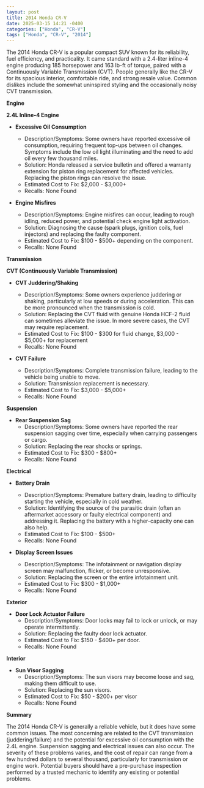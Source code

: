 ```yaml
---
layout: post
title: 2014 Honda CR-V
date: 2025-03-15 14:21 -0400
categories: ["Honda", "CR-V"]
tags: ["Honda", "CR-V", "2014"]
---
```

The 2014 Honda CR-V is a popular compact SUV known for its reliability, fuel efficiency, and practicality. It came standard with a 2.4-liter inline-4 engine producing 185 horsepower and 163 lb-ft of torque, paired with a Continuously Variable Transmission (CVT). People generally like the CR-V for its spacious interior, comfortable ride, and strong resale value. Common dislikes include the somewhat uninspired styling and the occasionally noisy CVT transmission.

**Engine**

**2.4L Inline-4 Engine**

*   **Excessive Oil Consumption**
    *   Description/Symptoms: Some owners have reported excessive oil consumption, requiring frequent top-ups between oil changes. Symptoms include the low oil light illuminating and the need to add oil every few thousand miles.
    *   Solution: Honda released a service bulletin and offered a warranty extension for piston ring replacement for affected vehicles. Replacing the piston rings can resolve the issue.
    *   Estimated Cost to Fix: $2,000 - $3,000+
    *   Recalls: None Found

*   **Engine Misfires**
    *   Description/Symptoms: Engine misfires can occur, leading to rough idling, reduced power, and potential check engine light activation.
    *   Solution: Diagnosing the cause (spark plugs, ignition coils, fuel injectors) and replacing the faulty component.
    *   Estimated Cost to Fix: $100 - $500+ depending on the component.
    *   Recalls: None Found

**Transmission**

**CVT (Continuously Variable Transmission)**

*   **CVT Juddering/Shaking**
    *   Description/Symptoms: Some owners experience juddering or shaking, particularly at low speeds or during acceleration. This can be more pronounced when the transmission is cold.
    *   Solution: Replacing the CVT fluid with genuine Honda HCF-2 fluid can sometimes alleviate the issue. In more severe cases, the CVT may require replacement.
    *   Estimated Cost to Fix: $100 - $300 for fluid change, $3,000 - $5,000+ for replacement
    *   Recalls: None Found

*   **CVT Failure**
    *   Description/Symptoms: Complete transmission failure, leading to the vehicle being unable to move.
    *   Solution: Transmission replacement is necessary.
    *   Estimated Cost to Fix: $3,000 - $5,000+
    *   Recalls: None Found

**Suspension**

*   **Rear Suspension Sag**
    *   Description/Symptoms: Some owners have reported the rear suspension sagging over time, especially when carrying passengers or cargo.
    *   Solution: Replacing the rear shocks or springs.
    *   Estimated Cost to Fix: $300 - $800+
    *   Recalls: None Found

**Electrical**

*   **Battery Drain**
    *   Description/Symptoms: Premature battery drain, leading to difficulty starting the vehicle, especially in cold weather.
    *   Solution: Identifying the source of the parasitic drain (often an aftermarket accessory or faulty electrical component) and addressing it. Replacing the battery with a higher-capacity one can also help.
    *   Estimated Cost to Fix: $100 - $500+
    *   Recalls: None Found

*   **Display Screen Issues**
    *   Description/Symptoms: The infotainment or navigation display screen may malfunction, flicker, or become unresponsive.
    *   Solution: Replacing the screen or the entire infotainment unit.
    *   Estimated Cost to Fix: $300 - $1,000+
    *   Recalls: None Found

**Exterior**

*   **Door Lock Actuator Failure**
    *   Description/Symptoms: Door locks may fail to lock or unlock, or may operate intermittently.
    *   Solution: Replacing the faulty door lock actuator.
    *   Estimated Cost to Fix: $150 - $400+ per door.
    *   Recalls: None Found

**Interior**

*   **Sun Visor Sagging**
    *   Description/Symptoms: The sun visors may become loose and sag, making them difficult to use.
    *   Solution: Replacing the sun visors.
    *   Estimated Cost to Fix: $50 - $200+ per visor
    *   Recalls: None Found

**Summary**

The 2014 Honda CR-V is generally a reliable vehicle, but it does have some common issues. The most concerning are related to the CVT transmission (juddering/failure) and the potential for excessive oil consumption with the 2.4L engine. Suspension sagging and electrical issues can also occur. The severity of these problems varies, and the cost of repair can range from a few hundred dollars to several thousand, particularly for transmission or engine work. Potential buyers should have a pre-purchase inspection performed by a trusted mechanic to identify any existing or potential problems.

